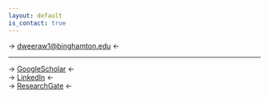 ```yaml
---
layout: default
is_contact: true
---
```


-> [dweeraw1@binghamton.edu](mailto:dweeraw1@binghamton.edu) <-  

---

-> [GoogleScholar](https://scholar.google.com/citations?user=3NVkz0YAAAAJ&hl=en) <-  
-> [LinkedIn](https://www.linkedin.com/in/darshana-lakmal-weerawarne-3b460b27) <-  
-> [ResearchGate](https://www.researchgate.net/profile/Darshana_Weerawarne) <-  
